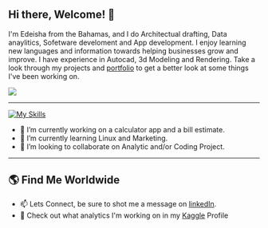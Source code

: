## Hi there, Welcome! 👋
I'm Edeisha from the Bahamas, and I do Architectual drafting, Data anaylitics, Sofetware develoment and App development. I enjoy learning new languages and information towards helping businesses grow and improve. I have experience in Autocad, 3d Modeling and Rendering. Take a look through my projects and [portfolio](https://edeisha1.github.io/) to get a better look at some things I've been working on.

![](https://komarev.com/ghpvc/?username=Edeisha1&style=plastic&abbreviated=true&label=Profile+Views)

 --------------------------------------------------------------------------------------------------------------------------------------------------------------------------------------------------------
<!--
**Edeisha1/Edeisha1** is a ✨ _special_ ✨ repository because its `README.md` (this file) appears on your GitHub profile.
-->

[![My Skills](https://skillicons.dev/icons?i=js,html,php,jquery,java,css,c,cs,sass,cpp,codepen,d3,firebase,mysql,r,py,wordpress,visualstudio,vscode,supabase)](https://skillicons.dev)


- 📱 I’m currently working on a calculator app and a bill estimate.
- 🌱 I’m currently learning Linux and Marketing.
- 👯 I’m looking to collaborate on Analytic and/or Coding Project.

 ---------------------------------------------------------------------------------------------------------------------------------------------------------------------------------------------------------
## 🌎 Find Me Worldwide
- 📫 Lets Connect, be sure to shot me a message on [linkedIn](https://www.kaggle.com/edeisharolle/code).
- 🔭 Check out what analytics I'm working on in my [Kaggle](https://www.kaggle.com/edeisharolle/code) Profile



